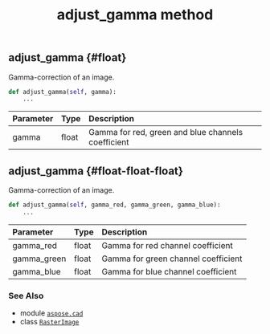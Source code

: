 ﻿---
title: adjust_gamma method
second_title: Aspose.CAD for Python via .NET API References
description: 
type: docs
weight: 40
url: /python-net/aspose.cad/rasterimage/adjust_gamma/
is_root: false
---

## adjust_gamma {#float}

Gamma-correction of an image.



```python
def adjust_gamma(self, gamma):
    ...
```


| Parameter | Type | Description |
| :- | :- | :- |
| gamma | float | Gamma for red, green and blue channels coefficient |


## adjust_gamma {#float-float-float}

Gamma-correction of an image.



```python
def adjust_gamma(self, gamma_red, gamma_green, gamma_blue):
    ...
```


| Parameter | Type | Description |
| :- | :- | :- |
| gamma_red | float | Gamma for red channel coefficient |
| gamma_green | float | Gamma for green channel coefficient |
| gamma_blue | float | Gamma for blue channel coefficient |



### See Also
* module [`aspose.cad`](../../)
* class [`RasterImage`](/cad/python-net/aspose.cad/rasterimage)
